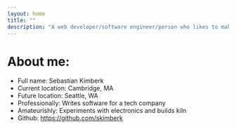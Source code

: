 ```yaml
---
layout: home
title: ""
description: "A web developer/software engineer/person who likes to make things who recently graduated from college and is getting ready to head out into the real world."
---
```


# About me:

- Full name: Sebastian Kimberk
- Current location: Cambridge, MA
- Future location: Seattle, WA
- Professionally: Writes software for a tech company
- Amateurishly: Experiments with electronics and builds kiln
- Github: https://github.com/skimberk
